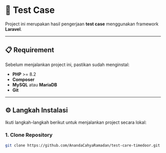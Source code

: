 # 🧪 Test Case

Project ini merupakan hasil pengerjaan **test case** menggunakan framework **Laravel**.

---

## 📋 Requirement

Sebelum menjalankan project ini, pastikan sudah menginstal:

- **PHP** >= 8.2
- **Composer**
- **MySQL** atau **MariaDB**
- **Git**

---

## ⚙️ Langkah Instalasi

Ikuti langkah-langkah berikut untuk menjalankan project secara lokal:

### 1. Clone Repository

```bash
git clone https://github.com/AnandaCahyaRamadan/test-care-timedoor.git
```
